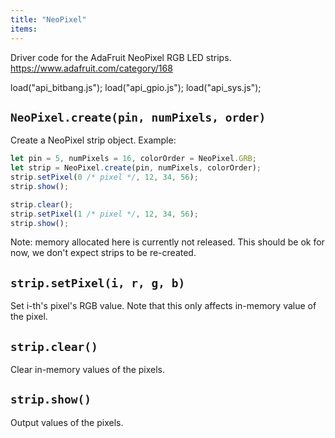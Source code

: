 ```yaml
---
title: "NeoPixel"
items:
---
```


Driver code for the AdaFruit NeoPixel RGB LED strips.
  https://www.adafruit.com/category/168

load("api_bitbang.js");
load("api_gpio.js");
load("api_sys.js");



## **`NeoPixel.create(pin, numPixels, order)`**
Create a NeoPixel strip object. Example:
```javascript
let pin = 5, numPixels = 16, colorOrder = NeoPixel.GRB;
let strip = NeoPixel.create(pin, numPixels, colorOrder);
strip.setPixel(0 /* pixel */, 12, 34, 56);
strip.show();

strip.clear();
strip.setPixel(1 /* pixel */, 12, 34, 56);
strip.show();
```



Note: memory allocated here is currently not released.
This should be ok for now, we don't expect strips to be re-created.



## **`strip.setPixel(i, r, g, b)`**
Set i-th's pixel's RGB value.
Note that this only affects in-memory value of the pixel.



## **`strip.clear()`**
Clear in-memory values of the pixels.



## **`strip.show()`**
Output values of the pixels.

